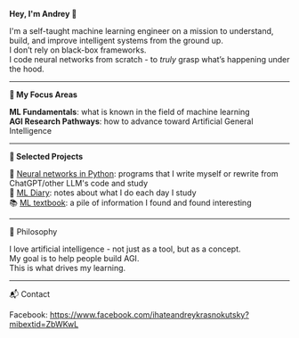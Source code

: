 **Hey, I'm Andrey 👋**

I'm a self-taught machine learning engineer on a mission to understand, build, and improve intelligent systems from the ground up.\
I don’t rely on black-box frameworks.\
I code neural networks from scratch - to *truly* grasp what’s happening under the hood.
___
**🧐 My Focus Areas**

**ML Fundamentals**: what is known in the field of machine learning\
**AGI Research Pathways**: how to advance toward Artificial General Intelligence
___
**🔧 Selected Projects**

🤖 [Neural networks in Python](https://github.com/ihateandreykrasnokutsky/neural_networks_python): programs that I write myself or rewrite from ChatGPT/other LLM's code and study\
📓 [ML Diary](https://github.com/ihateandreykrasnokutsky/my_ml_notes/blob/main/001.%20ml_diary.md): notes about what I do each day I study\
📚 [ML textbook](https://github.com/ihateandreykrasnokutsky/my_ml_notes/blob/main/002.%20ml_textbook.md): a pile of information I found and found interesting
___
💭 Philosophy

I love artificial intelligence - not just as a tool, but as a concept.\
My goal is to help people build AGI.\
This is what drives my learning.
___
📬 Contact

Facebook: https://www.facebook.com/ihateandreykrasnokutsky?mibextid=ZbWKwL
